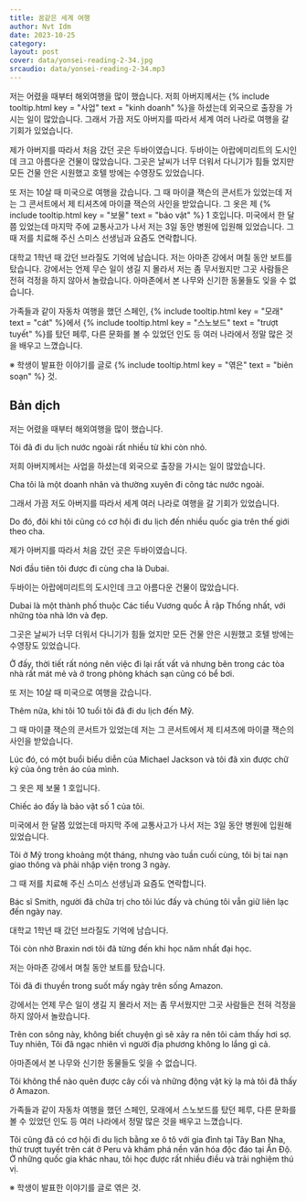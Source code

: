```yaml
---
title: 꿈같은 세계 여행
author: Nvt Idm
date: 2023-10-25
category: 
layout: post
cover: data/yonsei-reading-2-34.jpg
srcaudio: data/yonsei-reading-2-34.mp3
---
```


저는 어렸을 때부터 해외여행을 많이 했습니다. 
저희 아버지께서는 {% include tooltip.html key = "사업" text = "kinh doanh" %}을 하셨는데 외국으로 출장을 가시는 일이 많았습니다. 
그래서 가끔 저도 아버지를 따라서 세계 여러 나라로 여행을 갈 기회가 있었습니다.

제가 아버지를 따라서 처음 갔던 곳은 두바이였습니다. 
두바이는 아랍에미리트의 도시인데 크고 아름다운 건물이 많았습니다. 
그곳은 날씨가 너무 더워서 다니기가 힘들 었지만 모든 건물 안은 시원했고 호텔 방에는 수영장도 있었습니다.

또 저는 10살 때 미국으로 여행을 갔습니다. 
그 때 마이클 잭슨의 콘서트가 있었는데 저는 그 콘서트에서 제 티셔츠에 마이클 잭슨의 사인을 받았습니다. 
그 옷은 제 {% include tooltip.html key = "보물" text = "bảo vật" %} 1 호입니다. 
미국에서 한 달쯤 있었는데 마지막 주에 교통사고가 나서 저는 3일 동안 병원에 입원해 있었습니다. 
그 때 저를 치료해 주신 스미스 선생님과 요즘도 연락합니다.

대학교 1학년 때 갔던 브라질도 기억에 남습니다. 
저는 아마존 강에서 며칠 동안 보트를 탔습니다. 
강에서는 언제 무슨 일이 생길 지 몰라서 저는 좀 무서웠지만 그곳 사람들은 전혀 걱정을 하지 않아서 놀랐습니다. 
아마존에서 본 나무와 신기한 동물들도 잊을 수 없습니다.

가족들과 같이 자동차 여행을 했던 스페인, {% include tooltip.html key = "모래" text = "cát" %}에서 {% include tooltip.html key = "스노보드" text = "trượt tuyết" %}를 탔던 페루, 다른 문화를 볼 수 있었던 인도 등 여러 나라에서 정말 많은 것을 배우고 느꼈습니다.

※ 학생이 발표한 이야기를 글로 {% include tooltip.html key = "엮은" text = "biên soạn" %} 것.

## Bản dịch

저는 어렸을 때부터 해외여행을 많이 했습니다. 

Tôi đã đi du lịch nước ngoài rất nhiều từ khi còn nhỏ.

저희 아버지께서는 사업을 하셨는데 외국으로 출장을 가시는 일이 많았습니다. 

Cha tôi là một doanh nhân và thường xuyên đi công tác nước ngoài.

그래서 가끔 저도 아버지를 따라서 세계 여러 나라로 여행을 갈 기회가 있었습니다.

Do đó, đôi khi tôi cũng có cơ hội đi du lịch đến nhiều quốc gia trên thế giới theo cha.

제가 아버지를 따라서 처음 갔던 곳은 두바이였습니다. 

Nơi đầu tiên tôi được đi cùng cha là Dubai.

두바이는 아랍에미리트의 도시인데 크고 아름다운 건물이 많았습니다. 

Dubai là một thành phố thuộc Các tiểu Vương quốc Ả rập Thống nhất, với những tòa nhà lớn và đẹp. 

그곳은 날씨가 너무 더워서 다니기가 힘들 었지만 모든 건물 안은 시원했고 호텔 방에는 수영장도 있었습니다.

Ở đấy, thời tiết rất nóng nên việc đi lại rất vất vả nhưng bên trong các tòa nhà rất mát mẻ và ở trong phòng khách sạn cũng có bể bơi.

또 저는 10살 때 미국으로 여행을 갔습니다. 

Thêm nữa, khi tôi 10 tuổi tôi đã đi du lịch đến Mỹ.

그 때 마이클 잭슨의 콘서트가 있었는데 저는 그 콘서트에서 제 티셔츠에 마이클 잭슨의 사인을 받았습니다. 

Lúc đó, có một buổi biểu diễn của Michael Jackson và tôi đã xin được chữ ký của ông trên áo của mình. 

그 옷은 제 보물 1 호입니다. 

Chiếc áo đấy là bảo vật số 1 của tôi.

미국에서 한 달쯤 있었는데 마지막 주에 교통사고가 나서 저는 3일 동안 병원에 입원해 있었습니다. 

Tôi ở Mỹ trong khoảng một tháng, nhưng vào tuần cuối cùng, tôi bị tai nạn giao thông và phải nhập viện trong 3 ngày. 

그 때 저를 치료해 주신 스미스 선생님과 요즘도 연락합니다.

Bác sĩ Smith, người đã chữa trị cho tôi lúc đấy và chúng tôi vẫn giữ liên lạc đến ngày nay.

대학교 1학년 때 갔던 브라질도 기억에 남습니다. 

Tôi còn nhờ Braxin nơi tôi đã từng đến khi học năm nhất đại học.

저는 아마존 강에서 며칠 동안 보트를 탔습니다. 

Tôi đã đi thuyền trong suốt mấy ngày trên sống Amazon.

강에서는 언제 무슨 일이 생길 지 몰라서 저는 좀 무서웠지만 그곳 사람들은 전혀 걱정을 하지 않아서 놀랐습니다. 

Trên con sông này, không biết chuyện gì sẽ xảy ra nên tôi cảm thấy hơi sợ. Tuy nhiên, Tôi đã ngạc nhiên vì người địa phương không lo lắng gì cả.

아마존에서 본 나무와 신기한 동물들도 잊을 수 없습니다.

Tôi không thể nào quên được cây cối và những động vật kỳ lạ mà tôi đã thấy ở Amazon.

가족들과 같이 자동차 여행을 했던 스페인, 모래에서 스노보드를 탔던 페루, 다른 문화를 볼 수 있었던 인도 등 여러 나라에서 정말 많은 것을 배우고 느꼈습니다.

Tôi cũng đã có cơ hội đi du lịch bằng xe ô tô với gia đình tại Tây Ban Nha, thử trượt tuyết trên cát ở Peru và khám phá nền văn hóa độc đáo tại Ấn Độ. Ở những quốc gia khác nhau, tôi học được rất nhiều điều và trải nghiệm thú vị.

※ 학생이 발표한 이야기를 글로 엮은 것.